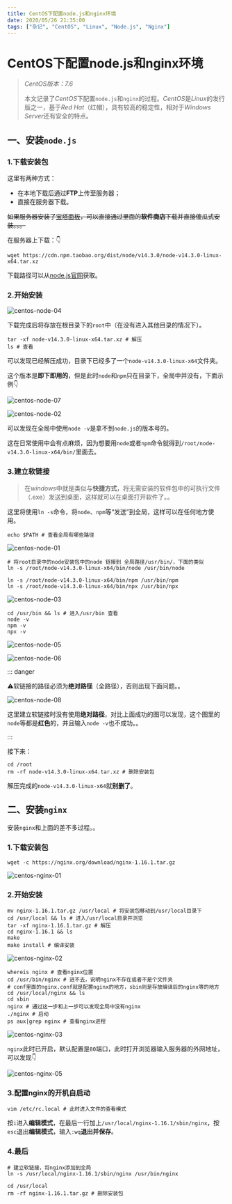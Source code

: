 ```yaml
---
title: CentOS下配置node.js和nginx环境
date: 2020/05/26 21:35:00
tags: ["杂记", "CentOS", "Linux", "Node.js", "Nginx"]
---
```


# CentOS下配置node.js和nginx环境

<ClientOnly>
  <display-bar :displayData="$frontmatter"></display-bar>
</ClientOnly>

> *CentOS版本：7.6*
>
> 本文记录了*CentOS*下配置`node.js`和`nginx`的过程。*CentOS*是*Linux*的发行版之一，基于*Red Hat*（红帽），具有较高的稳定性，相对于*Windows Server*还有安全的特点。

## 一、安装`node.js`

### 1.下载安装包

这里有两种方式：

* 在本地下载后通过**FTP**上传至服务器；
* 直接在服务器下载。

~~如果服务器安装了[宝塔面板](https://www.bt.cn/)，可以直接通过里面的**软件商店**下载并直接傻瓜式安装。。。~~

在服务器上下载：👇

```shell
wget https://cdn.npm.taobao.org/dist/node/v14.3.0/node-v14.3.0-linux-x64.tar.xz
```

下载路径可以从[node.js官网](https://nodejs.org/en/download/)获取。

### 2.开始安装

![centos-node-04](/images/other/devtool/centos-node-04.png)

下载完成后将存放在根目录下的`root`中（在没有进入其他目录的情况下）。

```shell
tar -xf node-v14.3.0-linux-x64.tar.xz # 解压
ls # 查看
```

可以发现已经解压成功，目录下已经多了一个`node-v14.3.0-linux-x64`文件夹。

这个版本是**即下即用的**，但是此时`node`和`npm`只在目录下，全局中并没有，下面示例👇

![centos-node-07](/images/other/devtool/centos-node-07.png)

![centos-node-02](/images/other/devtool/centos-node-02.png)

可以发现在全局中使用`node -v`是拿不到`node.js`的版本号的。

这在日常使用中会有点麻烦，因为想要用`node`或者`npm`命令就得到`/root/node-v14.3.0-linux-x64/bin/`里面去。

### 3.建立软链接

> 在*windows*中就是类似与**快捷方式**，将无需安装的软件包中的可执行文件（.exe）发送到桌面，这样就可以在桌面打开软件了。。

这里将使用`ln -s`命令，将`node`、`npm`等“发送”到全局，这样可以在任何地方使用。

```shell
echo $PATH # 查看全局有哪些路径
```

![centos-node-01](/images/other/devtool/centos-node-01.png)

```shell
# 将root目录中的node安装包中的node 链接到 全局路径/usr/bin/，下面的类似
ln -s /root/node-v14.3.0-linux-x64/bin/node /usr/bin/node

ln -s /root/node-v14.3.0-linux-x64/bin/npm /usr/bin/npm
ln -s /root/node-v14.3.0-linux-x64/bin/npx /usr/bin/npx
```

![centos-node-03](/images/other/devtool/centos-node-03.png)

```shell
cd /usr/bin && ls # 进入/usr/bin 查看
node -v
npm -v
npx -v
```

![centos-node-05](/images/other/devtool/centos-node-05.png)

![centos-node-06](/images/other/devtool/centos-node-06.png)

::: danger

⚠️软链接的路径必须为**绝对路径**（全路径），否则出现下面问题。。

![centos-node-08](/images/other/devtool/centos-node-08.png)

这里建立软链接时没有使用**绝对路径**，对比上面成功的图可以发现，这个图里的`node`等都是**红色**的，并且输入`node -v`也不成功。。

:::

接下来：

```shell
cd /root
rm -rf node-v14.3.0-linux-x64.tar.xz # 删除安装包
```

解压完成的`node-v14.3.0-linux-x64`就**别删了**。

## 二、安装`nginx`

安装`nginx`和上面的差不多过程。。

### 1.下载安装包

```shell
wget -c https://nginx.org/download/nginx-1.16.1.tar.gz
```

![centos-nginx-01](/images/other/devtool/centos-nginx-01.png)

### 2.开始安装

```shell
mv nginx-1.16.1.tar.gz /usr/local # 将安装包移动到/usr/local目录下
cd /usr/local && ls # 进入/usr/local目录并浏览
tar -xf nginx-1.16.1.tar.gz # 解压
cd nginx-1.16.1 && ls
make
make install # 编译安装
```

![centos-nginx-02](/images/other/devtool/centos-nginx-02.png)

```shell
whereis nginx # 查看nginx位置
cd /usr/bin/nginx # 进不去，说明nginx不存在或者不是个文件夹
# conf里面的nginx.conf就是配置nginx的地方，sbin则是存放编译后的nginx等的地方
cd /usr/local/nginx && ls
cd sbin
nginx # 通过这一步和上一步可以发现全局中没有nginx
./nginx # 启动
ps aux|grep nginx # 查看nginx进程
```

![centos-nginx-03](/images/other/devtool/centos-nginx-03.png)

`nginx`此时已开启，默认配置是`80`端口，此时打开浏览器输入服务器的外网地址，可以发现👇

![centos-nginx-05](/images/other/devtool/centos-nginx-05.png)

### 3.配置nginx的开机自启动

```shell
vim /etc/rc.local # 此时进入文件的查看模式
```

按`i`进入**编辑模式**，在最后一行加上`/usr/local/nginx-1.16.1/sbin/nginx`，按`esc`退出**编辑模式**，输入`:wq`**退出并保存**。

### 4.最后

```shell
# 建立软链接，将nginx添加到全局
ln -s /usr/local/nginx-1.16.1/sbin/nginx /usr/bin/nginx

cd /usr/local
rm -rf nginx-1.16.1.tar.gz # 删除安装包
```
